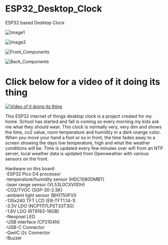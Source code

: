 # ESP32_Desktop_Clock
ESP32 based Desktop Clock

![Image1](https://user-images.githubusercontent.com/4991664/137914889-fa3bfda3-6b23-425e-a0d9-011137bf89a1.jpg)

![Image2](https://user-images.githubusercontent.com/4991664/137914879-f41ecba5-b2aa-40b7-b652-fe6137cbe4f0.jpg)

![Front_Components](https://user-images.githubusercontent.com/4991664/137002687-6ac9a98c-8455-4430-a600-dcdc6465f5c8.jpg)

![Back_Components](https://user-images.githubusercontent.com/4991664/137002693-1184a481-bafe-432f-8653-25b9ee9dacc8.jpg)


# Click below for a video of it doing its thing
[![Video of it doing its thing](https://img.youtube.com/vi/Y3FI6KhXrEo/0.jpg)](https://www.youtube.com/watch?v=Y3FI6KhXrEo)

This ESP32 internet of things desktop clock is a project created for my home. School has started and fall is coming so every morning my kids ask me what they should wear. This clock is normally very, very dim and shows the time, co2 value, room temperature and humidity in a dark orange color. When you move your hand a foot or so in front, the time fades away to a screen showing the days low temperature, high and what the weather conditions will be. Time is updated every few minutes over wifi from an NTP server, local weather data is updated from Openweather with various sensors on the front. 

Hardware on this board:<br/>
-ESP32 Pico D4 processor<br/>
-temperature/humidity sensor (HDC1080DMBT)<br/>
-laser range sensor (VL53L0CXV0DH)<br/>
-CO2/TVOC (SGP-30-2.5K)<br/>
-ambient light sensor (BH1750FVI)<br/>
-135x240 TFT LCD (ER-TFT1.14-1)<br/>
-3.3V LDO (NCP1117LPST33T3G)<br/>
-1.8V LDO (RT9193-18GB)<br/>
-Neopixel LED<br/>
-USB interface (CP2104N)<br/>
-USB-C Connector<br/>
-QwiiC i2c Connector<br/>
-Buzzer<br/>
